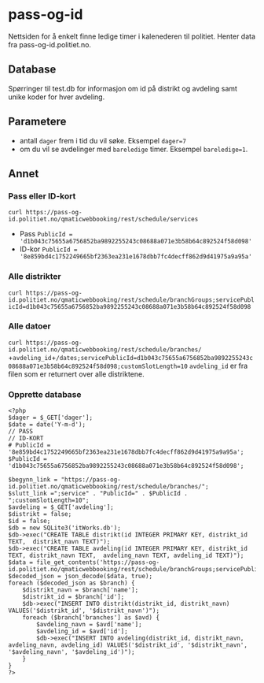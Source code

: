 # pass-og-id

Nettsiden for å enkelt finne ledige timer i kalenederen til politiet. Henter data fra pass-og-id.politiet.no.

## Database
Spørringer til test.db for informasjon om id på distrikt og avdeling samt unike koder for hver avdeling.

## Parametere

- antall `dager` frem i tid du vil søke. Eksempel `dager=7`
- om du vil se avdelinger med `bareledige` timer. Eksempel `bareledige=1`.


## Annet

### Pass eller ID-kort
`curl https://pass-og-id.politiet.no/qmaticwebbooking/rest/schedule/services`
- Pass `PublicId = 'd1b043c75655a6756852ba9892255243c08688a071e3b58b64c892524f58d098'`
- ID-kor `PublicId = '8e859bd4c1752249665bf2363ea231e1678dbb7fc4decff862d9d41975a9a95a'`

### Alle distrikter

`curl https://pass-og-id.politiet.no/qmaticwebbooking/rest/schedule/branchGroups;servicePublicId=d1b043c75655a6756852ba9892255243c08688a071e3b58b64c892524f58d098`

### Alle datoer
`curl https://pass-og-id.politiet.no/qmaticwebbooking/rest/schedule/branches/` +`avdeling_id`+`/dates;servicePublicId=d1b043c75655a6756852ba9892255243c08688a071e3b58b64c892524f58d098;customSlotLength=10`
`avdeling_id` er fra filen som er returnert over alle distriktene.

### Opprette database

```
<?php
$dager = $_GET['dager'];
$date = date('Y-m-d');
// PASS
// ID-KORT
# PublicId = '8e859bd4c1752249665bf2363ea231e1678dbb7fc4decff862d9d41975a9a95a';
$PublicId = 'd1b043c75655a6756852ba9892255243c08688a071e3b58b64c892524f58d098';

$begynn_link = "https://pass-og-id.politiet.no/qmaticwebbooking/rest/schedule/branches/";
$slutt_link =";service" . "PublicId=" . $PublicId . ";customSlotLength=10";
$avdeling = $_GET['avdeling'];
$distrikt = false;
$id = false;
$db = new SQLite3('itWorks.db');
$db->exec("CREATE TABLE distrikt(id INTEGER PRIMARY KEY, distrikt_id TEXT,  distrikt_navn TEXT)");
$db->exec("CREATE TABLE avdeling(id INTEGER PRIMARY KEY, distrikt_id TEXT, distrikt_navn TEXT,  avdeling_navn TEXT, avdeling_id TEXT)");
$data = file_get_contents('https://pass-og-id.politiet.no/qmaticwebbooking/rest/schedule/branchGroups;servicePublicId=d1b043c75655a6756852ba9892255243c08688a071e3b58b64c892524f58d098');
$decoded_json = json_decode($data, true);
foreach ($decoded_json as $branch) {
    $distrikt_navn = $branch['name'];
    $distrikt_id = $branch['id'];
    $db->exec("INSERT INTO distrikt(distrikt_id, distrikt_navn) VALUES('$distrikt_id', '$distrikt_navn')");
    foreach ($branch['branches'] as $avd) {
        $avdeling_navn = $avd['name'];
        $avdeling_id = $avd['id'];
        $db->exec("INSERT INTO avdeling(distrikt_id, distrikt_navn, avdeling_navn, avdeling_id) VALUES('$distrikt_id', '$distrikt_navn', '$avdeling_navn', '$avdeling_id')");
    }
}
?>
